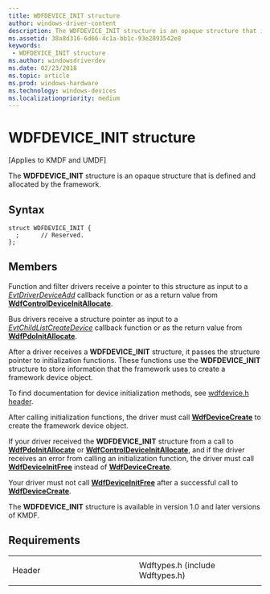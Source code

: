 ```yaml
---
title: WDFDEVICE_INIT structure
author: windows-driver-content
description: The WDFDEVICE_INIT structure is an opaque structure that is defined and allocated by the framework.
ms.assetid: 38a8d316-6d66-4c1a-bb1c-93e2893542e8
keywords:
 - WDFDEVICE_INIT structure
ms.author: windowsdriverdev
ms.date: 02/23/2018
ms.topic: article
ms.prod: windows-hardware
ms.technology: windows-devices
ms.localizationpriority: medium
---
```


# WDFDEVICE_INIT structure


\[Applies to KMDF and UMDF\]

The **WDFDEVICE_INIT** structure is an opaque structure that is defined and allocated by the framework.

Syntax
------

```ManagedCPlusPlus
struct WDFDEVICE_INIT {
  ;      // Reserved.
};
```

Members
----------

Function and filter drivers receive a pointer to this structure as input to a [*EvtDriverDeviceAdd*](https://docs.microsoft.com/windows-hardware/drivers/ddi/content/wdfdriver/nc-wdfdriver-evt_wdf_driver_device_add) callback function or as a return value from [**WdfControlDeviceInitAllocate**](https://docs.microsoft.com/windows-hardware/drivers/ddi/content/wdfcontrol/nf-wdfcontrol-wdfcontroldeviceinitallocate).

Bus drivers receive a structure pointer as input to a [*EvtChildListCreateDevice*](https://docs.microsoft.com/windows-hardware/drivers/ddi/content/wdfchildlist/nc-wdfchildlist-evt_wdf_child_list_create_device) callback function or as the return value from [**WdfPdoInitAllocate**](https://docs.microsoft.com/windows-hardware/drivers/ddi/content/wdfpdo/nf-wdfpdo-wdfpdoinitallocate).

After a driver receives a **WDFDEVICE_INIT** structure, it passes the structure pointer to initialization functions.
These functions use the **WDFDEVICE_INIT** structure to store information that the framework uses to create a framework device object.

To find documentation for device initialization methods, see [wdfdevice.h header](https://docs.microsoft.com/windows-hardware/drivers/ddi/content/wdfdevice/).

After calling initialization functions, the driver must call [**WdfDeviceCreate**](https://docs.microsoft.com/windows-hardware/drivers/ddi/content/wdfdevice/nf-wdfdevice-wdfdevicecreate) to create the framework device object.

If your driver received the **WDFDEVICE_INIT** structure from a call to [**WdfPdoInitAllocate**](https://docs.microsoft.com/windows-hardware/drivers/ddi/content/wdfpdo/nf-wdfpdo-wdfpdoinitallocate)
 or [**WdfControlDeviceInitAllocate**](https://docs.microsoft.com/windows-hardware/drivers/ddi/content/wdfcontrol/nf-wdfcontrol-wdfcontroldeviceinitallocate),
 and if the driver receives an error from calling an initialization function, the driver must call [**WdfDeviceInitFree**](https://docs.microsoft.com/windows-hardware/drivers/ddi/content/wdfdevice/nf-wdfdevice-wdfdeviceinitfree) instead of [**WdfDeviceCreate**](https://docs.microsoft.com/windows-hardware/drivers/ddi/content/wdfdevice/nf-wdfdevice-wdfdevicecreate).

Your driver must not call [**WdfDeviceInitFree**](https://docs.microsoft.com/windows-hardware/drivers/ddi/content/wdfdevice/nf-wdfdevice-wdfdeviceinitfree) after a successful call to [**WdfDeviceCreate**](https://docs.microsoft.com/windows-hardware/drivers/ddi/content/wdfdevice/nf-wdfdevice-wdfdevicecreate).

The **WDFDEVICE_INIT** structure is available in version 1.0 and later versions of KMDF.


Requirements
------------

<table>
<colgroup>
<col width="50%" />
<col width="50%" />
</colgroup>
<tbody>
<tr class="odd">
<td><p>Header</p></td>
<td>Wdftypes.h (include Wdftypes.h)</td>
</tr>
</tbody>
</table>


